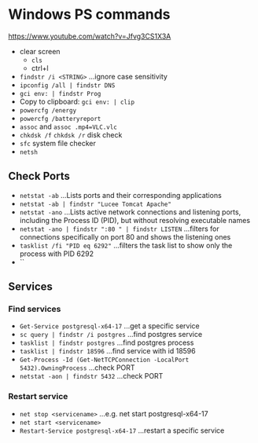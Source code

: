# Windows PS commands

<https://www.youtube.com/watch?v=Jfvg3CS1X3A>

- clear screen
  - `cls`
  - ctrl+l
- `findstr /i <STRING>` ...ignore case sensitivity
- `ipconfig /all | findstr DNS`
- `gci env: | findstr Prog`
- Copy to clipboard: `gci env: | clip`
- `powercfg /energy`
- `powercfg /batteryreport`
- `assoc` and `assoc .mp4=VLC.vlc`
- `chkdsk /f` `chkdsk /r` disk check
- `sfc` system file checker
- `netsh`

## Check Ports

- `netstat -ab` ...Lists ports and their corresponding applications
- `netstat -ab | findstr "Lucee Tomcat Apache"`
- `netstat -ano` ...Lists active network connections and listening ports, including the Process ID (PID), but without resolving executable names
- `netstat -ano | findstr ":80 " | findstr LISTEN`  ...filters for connections specifically on port 80 and shows the listening ones
- `tasklist /fi "PID eq 6292"` ...filters the task list to show only the process with PID 6292
- ``

## Services

### Find services

- `Get-Service postgresql-x64-17`  ...get a specific service
- `sc query | findstr /i postgres` ...find postgres service
- `tasklist | findstr postgres` ...find postgres process
- `tasklist | findstr 18596` ...find service with id 18596
- `Get-Process -Id (Get-NetTCPConnection -LocalPort 5432).OwningProcess` ...check PORT
- `netstat -aon | findstr 5432` ...check PORT

### Restart service

- `net stop <servicename>` ...e.g. net start postgresql-x64-17
- `net start <servicename>`
- `Restart-Service postgresql-x64-17`  ...restart a specific service
